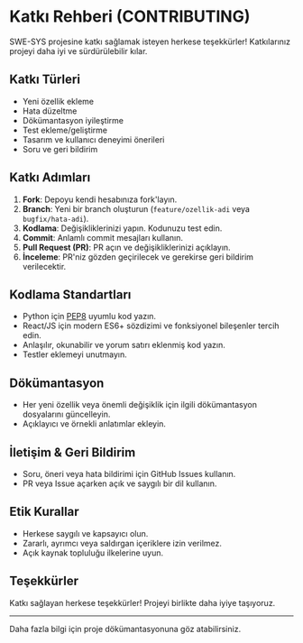 # Katkı Rehberi (CONTRIBUTING)

SWE-SYS projesine katkı sağlamak isteyen herkese teşekkürler! Katkılarınız projeyi daha iyi ve sürdürülebilir kılar.

## Katkı Türleri
- Yeni özellik ekleme
- Hata düzeltme
- Dökümantasyon iyileştirme
- Test ekleme/geliştirme
- Tasarım ve kullanıcı deneyimi önerileri
- Soru ve geri bildirim

## Katkı Adımları
1. **Fork**: Depoyu kendi hesabınıza fork'layın.
2. **Branch**: Yeni bir branch oluşturun (`feature/ozellik-adi` veya `bugfix/hata-adi`).
3. **Kodlama**: Değişikliklerinizi yapın. Kodunuzu test edin.
4. **Commit**: Anlamlı commit mesajları kullanın.
5. **Pull Request (PR)**: PR açın ve değişikliklerinizi açıklayın.
6. **İnceleme**: PR'niz gözden geçirilecek ve gerekirse geri bildirim verilecektir.

## Kodlama Standartları
- Python için [PEP8](https://peps.python.org/pep-0008/) uyumlu kod yazın.
- React/JS için modern ES6+ sözdizimi ve fonksiyonel bileşenler tercih edin.
- Anlaşılır, okunabilir ve yorum satırı eklenmiş kod yazın.
- Testler eklemeyi unutmayın.

## Dökümantasyon
- Her yeni özellik veya önemli değişiklik için ilgili dökümantasyon dosyalarını güncelleyin.
- Açıklayıcı ve örnekli anlatımlar ekleyin.

## İletişim & Geri Bildirim
- Soru, öneri veya hata bildirimi için GitHub Issues kullanın.
- PR veya Issue açarken açık ve saygılı bir dil kullanın.

## Etik Kurallar
- Herkese saygılı ve kapsayıcı olun.
- Zararlı, ayrımcı veya saldırgan içeriklere izin verilmez.
- Açık kaynak topluluğu ilkelerine uyun.

## Teşekkürler
Katkı sağlayan herkese teşekkürler! Projeyi birlikte daha iyiye taşıyoruz.

---
Daha fazla bilgi için proje dökümantasyonuna göz atabilirsiniz. 
